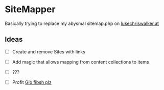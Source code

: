 # SiteMapper
Basically trying to replace my abysmal sitemap.php on [lukechriswalker.at](https://www.lukechriswalker.at)

## Ideas
- [ ] Create and remove Sites with links
- [ ] Add magic that allows mapping from content collections to items
- [ ] ???
- [ ] Profit [Gib fibsh plz](https://buymeacoffee.com/tiefseetauchner)

